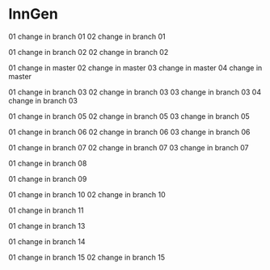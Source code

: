 # InnGen
01 change in branch 01
02 change in branch 01

01 change in branch 02
02 change in branch 02


01 change in master
02 change in master
03 change in master
04 change in master

01 change in branch 03
02 change in branch 03
03 change in branch 03
04 change in branch 03

01 change in branch 05
02 change in branch 05
03 change in branch 05

01 change in branch 06
02 change in branch 06
03 change in branch 06

01 change in branch 07
02 change in branch 07
03 change in branch 07

01 change in branch 08

01 change in branch 09

01 change in branch 10
02 change in branch 10

01 change in branch 11

01 change in branch 13

01 change in branch 14

01 change in branch 15
02 change in branch 15
